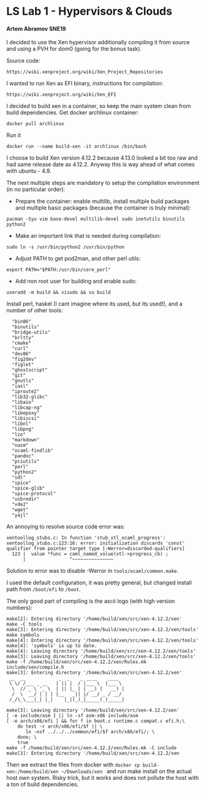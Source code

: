 # LS Lab 1 - Hypervisors & Clouds

#### Artem Abramov SNE19

I decided to use the Xen hypervisor additionally compiling it from source and using a PVH for dom0 (going for the bonus task).

Source code:
```
https://wiki.xenproject.org/wiki/Xen_Project_Repositories
```

I wanted to run Xen as EFI binary, instructions for compilation: 
```
https://wiki.xenproject.org/wiki/Xen_EFI
```

I decided to build xen in a container, so keep the main system clean from build dependencies.
Get docker archlinux container:
```
docker pull archlinux
```

Run it
```
docker run --name build-xen -it archlinux /bin/bash 
```

I choose to build Xen version 4.12.2 because 4.13.0 looked a bit too raw and had same release date as 4.12.2. Anyway this is way ahead of what comes with ubuntu - 4.9.

The next multiple steps  are mandatory  to setup the compilation environment (in no particular order):

- Prepare the container: enable multilib, install multiple build packages and multiple basic packages (because the container is truly minimal):
```
pacman -Syu vim base-devel multilib-devel sudo inetutils binutils python2
```

- Make an important link that is needed during compilation:
```
sudo ln -s /usr/bin/python2 /usr/bin/python
```

- Adjust PATH to get pod2man, and other perl utils:
```
export PATH="$PATH:/usr/bin/core_perl" 
```

- Add non root user for building and enable sudo:
```
useradd -m build && visudo && su build
```

Install perl, haskel (I cant imagine where its used, but its used!), and a number of other tools:

```
  "bin86"
  "binutils"
  "bridge-utils"
  "brltty"
  "cmake"
  "curl"
  "dev86"
  "fig2dev"
  "figlet"
  "ghostscript"
  "git"
  "gnutls"
  "iasl"
  "iproute2"
  "lib32-glibc"
  "libaio"
  "libcap-ng"
  "libepoxy"
  "libiscsi"
  "libnl"
  "libpng"
  "lzo"
  "markdown"
  "nasm"
  "ocaml-findlib"
  "pandoc"
  "pciutils"
  "perl"
  "python2"
  "sdl"
  "spice"
  "spice-glib"
  "spice-protocol"
  "usbredir"
  "vde2"
  "wget"
  "yajl"
```

An annoying to resolve source code error was:
```
xentoollog_stubs.c: In function 'stub_xtl_ocaml_progress':
xentoollog_stubs.c:123:16: error: initialization discards 'const' qualifier from pointer target type [-Werror=discarded-qualifiers]
  123 |  value *func = caml_named_value(xtl->progress_cb) ;
      |                ^~~~~~~~~~~~~~~~
```
Solution to error was to disable -Werror in `tools/ocaml/common.make`.

I used the default configuration, it was pretty general, but changed install path from `/boot/efi` to `/boot`.

The only good part of compiling is the ascii logo (with high version numbers):

```
make[2]: Entering directory '/home/build/xen/src/xen-4.12.2/xen'
make -C tools
make[3]: Entering directory '/home/build/xen/src/xen-4.12.2/xen/tools'
make symbols
make[4]: Entering directory '/home/build/xen/src/xen-4.12.2/xen/tools'
make[4]: 'symbols' is up to date.
make[4]: Leaving directory '/home/build/xen/src/xen-4.12.2/xen/tools'
make[3]: Leaving directory '/home/build/xen/src/xen-4.12.2/xen/tools'
make -f /home/build/xen/src/xen-4.12.2/xen/Rules.mk include/xen/compile.h
make[3]: Entering directory '/home/build/xen/src/xen-4.12.2/xen'
 __  __            _  _    _ ____    ____  
 \ \/ /___ _ __   | || |  / |___ \  |___ \ 
  \  // _ \ '_ \  | || |_ | | __) |   __) |
  /  \  __/ | | | |__   _|| |/ __/ _ / __/ 
 /_/\_\___|_| |_|    |_|(_)_|_____(_)_____|
                                           
make[3]: Leaving directory '/home/build/xen/src/xen-4.12.2/xen'
[ -e include/asm ] || ln -sf asm-x86 include/asm
[ -e arch/x86/efi ] && for f in boot.c runtime.c compat.c efi.h;\
	do test -r arch/x86/efi/$f || \
	   ln -nsf ../../../common/efi/$f arch/x86/efi/; \
	done; \
	true
make -f /home/build/xen/src/xen-4.12.2/xen/Rules.mk -C include
make[3]: Entering directory '/home/build/xen/src/xen-4.12.2/xen
```



Then we extract the files from docker with `docker cp build-xen:/home/build/xen ~/Downloads/xen ` and run make install on the actual host own system. Risky trick, but it works and does not pollute the host with a ton of build dependencies.